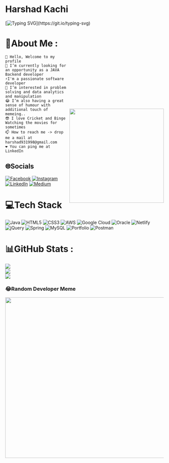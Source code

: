 # Harshad Kachi

[![Typing SVG](https://readme-typing-svg.herokuapp.com/?lines=Java+Backend+Developer;Software+Engineer;)](https://git.io/typing-svg)


<img align='right' src="https://media2.giphy.com/media/qgQUggAC3Pfv687qPC/giphy.gif?cid=ecf05e47cq8zq18nxebpo5t2r1dgnmyddibdq953rd74v2xb&rid=giphy.gif&ct=g" height="" width="300" style="margin-top: 250px;" alt="">

# 💫About Me :

    👋 Hello, Welcome to my profile
    🌱 I’m currently looking for an opportunity as a JAVA Backend developer
    ⚡I'm a passionate software developer
    👀 I’m interested in problem solving and data analytics and manipulation
    😂 I’m also having a great sense of humour with additional touch of memeing..
    😎 I love Cricket and Binge Watching the movies for sometimes
    📫 How to reach me -> drop me a mail at harshad931998@gmail.com
    ❤️ You can ping me at LinkedIn



## 🌐Socials
[![Facebook](https://img.shields.io/badge/Facebook-%231877F2.svg?logo=Facebook&logoColor=white)](https://facebook.com/https://www.facebook.com/harshad.kachi.5) [![Instagram](https://img.shields.io/badge/Instagram-%23E4405F.svg?logo=Instagram&logoColor=white)](https://instagram.com/https://www.instagram.com/harshadkachi_0756) [![LinkedIn](https://img.shields.io/badge/LinkedIn-%230077B5.svg?logo=linkedin&logoColor=white)](https://linkedin.com/in/https://www.linkedin.com/in/harshad-kachi-58568a1b1) [![Medium](https://img.shields.io/badge/Medium-12100E?logo=medium&logoColor=white)](https://medium.com/@https://medium.com/@harshkachi98) 

# 💻Tech Stack
![Java](https://img.shields.io/badge/java-%23ED8B00.svg?style=for-the-badge&logo=java&logoColor=white) ![HTML5](https://img.shields.io/badge/html5-%23E34F26.svg?style=for-the-badge&logo=html5&logoColor=white) ![CSS3](https://img.shields.io/badge/css3-%231572B6.svg?style=for-the-badge&logo=css3&logoColor=white) ![AWS](https://img.shields.io/badge/AWS-%23FF9900.svg?style=for-the-badge&logo=amazon-aws&logoColor=white) ![Google Cloud](https://img.shields.io/badge/Google%20Cloud-%234285F4.svg?style=for-the-badge&logo=google-cloud&logoColor=white) ![Oracle](https://img.shields.io/badge/Oracle-F80000?style=for-the-badge&logo=oracle&logoColor=white) ![Netlify](https://img.shields.io/badge/netlify-%23000000.svg?style=for-the-badge&logo=netlify&logoColor=#00C7B7) ![jQuery](https://img.shields.io/badge/jquery-%230769AD.svg?style=for-the-badge&logo=jquery&logoColor=white) ![Spring](https://img.shields.io/badge/spring-%236DB33F.svg?style=for-the-badge&logo=spring&logoColor=white) ![MySQL](https://img.shields.io/badge/mysql-%2300f.svg?style=for-the-badge&logo=mysql&logoColor=white) ![Portfolio](https://img.shields.io/badge/Portfolio-%23000000.svg?style=for-the-badge&logo=firefox&logoColor=#FF7139) ![Postman](https://img.shields.io/badge/Postman-FF6C37?style=for-the-badge&logo=postman&logoColor=white)
# 📊GitHub Stats :
![](https://github-readme-stats.vercel.app/api?username=harshkachi&theme=radical&hide_border=false&include_all_commits=false&count_private=false)<br/>
![](https://github-readme-streak-stats.herokuapp.com/?user=harshkachi&theme=radical&hide_border=false)<br/>
![](https://github-readme-stats.vercel.app/api/top-langs/?username=harshkachi&theme=radical&hide_border=false&include_all_commits=false&count_private=false&layout=compact)

### 😂Random Developer Meme
<img src="https://random-memer.herokuapp.com/" width="512px"/>
